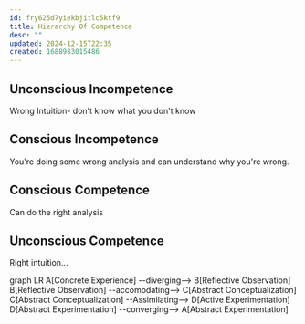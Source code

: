 ```yaml
---
id: fry625d7yiekbjitlc5ktf9
title: Hierarchy Of Competence
desc: ""
updated: 2024-12-15T22:35
created: 1688983015486
---
```

## Unconscious Incompetence

Wrong Intuition- don't know what you don't know

## Conscious Incompetence

You're doing some wrong analysis and can understand why you're wrong.

## Conscious Competence

Can do the right analysis

## Unconscious Competence

Right intuition...

<div class="mermaid">
  graph LR
    A[Concrete Experience] --diverging--&gt; B[Reflective Observation]
    B[Reflective Observation] --accomodating--&gt; C[Abstract Conceptualization]
    C[Abstract Conceptualization] --Assimilating--&gt; D[Active Experimentation]
    D[Abstract Experimentation] --converging--&gt; A[Abstract Experimentation]
</div>

